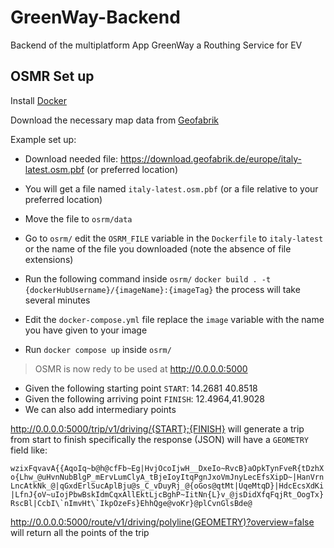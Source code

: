 # GreenWay-Backend
Backend of the multiplatform App GreenWay a Routhing Service for EV

## OSMR Set up

Install [Docker](https://www.docker.com/)

Download the necessary map data from [Geofabrik](https://www.geofabrik.de/)

Example set up:
- Download needed file: https://download.geofabrik.de/europe/italy-latest.osm.pbf (or preferred location)

- You will get a file named ```italy-latest.osm.pbf``` (or a file relative to your preferred location)
- Move the file to ```osrm/data```
- Go to ```osrm/``` edit the ```OSRM_FILE``` variable in the ```Dockerfile``` to
  ```italy-latest``` or the name of the file you downloaded (note the absence of file extensions)
- Run the following command inside ```osrm/``` ```docker build . -t {dockerHubUsername}/{imageName}:{imageTag}``` the process will take several minutes
- Edit the ```docker-compose.yml``` file replace the ```image``` variable with the name you have given to your image
- Run ```docker compose up``` inside ```osrm/```

> OSMR is now redy to be used at http://0.0.0.0:5000

- Given the following starting point ```START```: 14.2681 40.8518
- Given the following arriving point ```FINISH```: 12.4964,41.9028
- We can also add intermediary points

http://0.0.0.0:5000/trip/v1/driving/{START};{FINISH} will generate a trip from start to finish
specifically the response (JSON) will have a ```GEOMETRY``` field like:

```wzixFqvavA{{AqoIq~b@h@cfFb~Eg|HvjOcoIjwH__DxeIo~RvcB}aOpkTynFveR{tDzhXo{Lhw_@uHvnNubBlgP_mErvLumClyA_tBjeIoyItqPgnJxoVmJnyLecEfsXipD~|HanVrnLncAtkNk_@|qGxdErlSucAplBju@s_C_vDuyRj_@{oGos@qtMt|UqeMtqD}|HdcEcsXdKi|LfnJ{oV~uIojPbwBskIdmCqxAllEktLjcBghP~IitNn{L}v_@jsDidXfqFqjRt_OogTx}RscBl|CcbI\`nImvHt\`IkpOzeFs}EhhQge@voKr}@plCvnGlsBde@```

http://0.0.0.0:5000/route/v1/driving/polyline(GEOMETRY)?overview=false will return all the points of the trip
